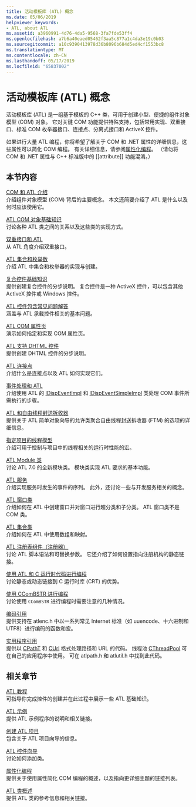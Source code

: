 ```yaml
---
title: 活动模板库 (ATL) 概念
ms.date: 05/06/2019
helpviewer_keywords:
- ATL, about ATL
ms.assetid: a3960991-4d76-4da5-9568-3fa7fde53ff4
ms.openlocfilehash: a7b6a40eaed05462f3aa5c877a1c4da3e19c0b03
ms.sourcegitcommit: a10c9390413978d36b8096b684d5ed4cf1553bc8
ms.translationtype: MT
ms.contentlocale: zh-CN
ms.lasthandoff: 05/17/2019
ms.locfileid: "65837002"
---
```

# <a name="active-template-library-atl-concepts"></a>活动模板库 (ATL) 概念

活动模板库 (ATL) 是一组基于模板的 C++ 类，可用于创建小型、便捷的组件对象模型 (COM) 对象。 它对关键 COM 功能提供特殊支持，包括常用实现、双重接口、标准 COM 枚举器接口、连接点、分离式接口和 ActiveX 控件。

如果进行大量 ATL 编程，你将希望了解关于 COM 和 .NET 属性的详细信息，这些属性可以简化 COM 编程。 有关详细信息，请参阅[属性化编程](../windows/attributed-programming-concepts.md)。 （请勿将 COM 和 .NET 属性与 C++ 标准版中的 \[\[attribute]] 功能混淆。）

## <a name="in-this-section"></a>本节内容

[COM 和 ATL 介绍](../atl/introduction-to-com-and-atl.md)<br/>
介绍组件对象模型 (COM) 背后的主要概念。 本文还简要介绍了 ATL 是什么以及何时应该使用它。

[ATL COM 对象基础知识](../atl/fundamentals-of-atl-com-objects.md)<br/>
讨论各种 ATL 类之间的关系以及这些类的实现方式。

[双重接口和 ATL](../atl/dual-interfaces-and-atl.md)<br/>
从 ATL 角度介绍双重接口。

[ATL 集合和枚举数](../atl/atl-collections-and-enumerators.md)<br/>
介绍 ATL 中集合和枚举器的实现与创建。

[复合控件基础知识](../atl/atl-composite-control-fundamentals.md)<br/>
提供创建复合控件的分步说明。 复合控件是一种 ActiveX 控件，可以包含其他 ActiveX 控件或 Windows 控件。

[ATL 控件包含常见问题解答](../atl/atl-control-containment-faq.md)<br/>
涵盖与 ATL 承载控件相关的基本问题。

[ATL COM 属性页](../atl/atl-com-property-pages.md)<br/>
演示如何指定和实现 COM 属性页。

[ATL 支持 DHTML 控件](../atl/atl-support-for-dhtml-controls.md)<br/>
提供创建 DHTML 控件的分步说明。

[ATL 连接点](../atl/atl-connection-points.md)<br/>
介绍什么是连接点以及 ATL 如何实现它们。

[事件处理和 ATL](../atl/event-handling-and-atl.md)<br/>
介绍使用 ATL 的 [IDispEventImpl](../atl/reference/idispeventimpl-class.md) 和 [IDispEventSimpleImpl](../atl/reference/idispeventsimpleimpl-class.md) 类处理 COM 事件所需执行的步骤。

[ATL 和自由线程封送拆收器](../atl/atl-and-the-free-threaded-marshaler.md)<br/>
提供关于 ATL 简单对象向导的允许类聚合自由线程封送拆收器 (FTM) 的选项的详细信息。

[指定项目的线程模型](../atl/specifying-the-threading-model-for-a-project-atl.md)<br/>
介绍可用于控制与项目中的线程相关的运行时性能的宏。

[ATL Module 类](../atl/atl-module-classes.md)<br/>
讨论 ATL 7.0 的全新模块类。 模块类实现 ATL 要求的基本功能。

[ATL 服务](../atl/atl-services.md)<br/>
介绍实现服务时发生的事件的序列。 此外，还讨论一些与开发服务相关的概念。

[ATL 窗口类](../atl/atl-window-classes.md)<br/>
介绍如何在 ATL 中创建窗口并对窗口进行超分类和子分类。 ATL 窗口类不是 COM 类。

[ATL 集合类](../atl/atl-collection-classes.md)<br/>
介绍如何在 ATL 中使用数组和映射。

[ATL 注册表组件（注册器）](../atl/atl-registry-component-registrar.md)<br/>
讨论 ATL 脚本语法和可替换参数。 它还介绍了如何设置指向注册机构的静态链接。

[使用 ATL 和 C 运行时代码进行编程](../atl/programming-with-atl-and-c-run-time-code.md)<br/>
讨论静态或动态链接到 C 运行时库 (CRT) 的优势。

[使用 CComBSTR 进行编程](../atl/programming-with-ccombstr-atl.md)<br/>
讨论使用 `CComBSTR` 进行编程时需要注意的几种情况。

[编码引用](../atl/atl-encoding-reference.md)<br/>
提供支持在 atlenc.h 中以一系列常见 Internet 标准（如 uuencode、十六进制和 UTF8）进行编码的函数和宏。

[实用程序引用](../atl/atl-utilities-reference.md)<br/>
提供以 [CPathT](../atl/reference/cpatht-class.md) 和 [CUrl](../atl/reference/curl-class.md) 格式处理路径和 URL 的代码。 线程池 [CThreadPool](../atl/reference/cthreadpool-class.md) 可在自己的应用程序中使用。 可在 atlpath.h 和 atlutil.h 中找到此代码。

## <a name="related-sections"></a>相关章节

[ATL 教程](../atl/active-template-library-atl-tutorial.md)<br/>
可指导你完成控件的创建并在此过程中展示一些 ATL 基础知识。

[ATL 示例](../overview/visual-cpp-samples.md)<br/>
提供 ATL 示例程序的说明和相关链接。

[创建 ATL 项目](../atl/reference/creating-an-atl-project.md)<br/>
包含关于 ATL 项目向导的信息。

[ATL 控件向导](../atl/reference/atl-control-wizard.md)<br/>
讨论如何添加类。

[属性化编程](../windows/attributed-programming-concepts.md)<br/>
提供关于使用属性简化 COM 编程的概述，以及指向更详细主题的链接列表。

[ATL 类概述](../atl/atl-class-overview.md)<br/>
提供 ATL 类的参考信息和相关链接。
